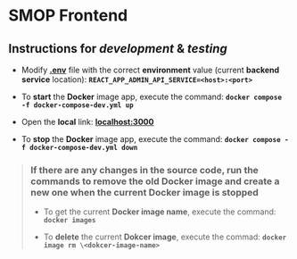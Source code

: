 
# SMOP Frontend

## Instructions for *development* & *testing*

- Modify **[.env](./.env)** file with the correct **environment** value (current **backend service** location): **`REACT_APP_ADMIN_API_SERVICE=<host>:<port>`**

- To **start** the **Docker** image app, execute the command: **`docker compose -f docker-compose-dev.yml up`**

- Open the **local** link: **[localhost:3000](http://localhost:3000)**

- To **stop** the **Docker** image app, execute the command: **`docker compose -f docker-compose-dev.yml down`**

> ### If there are any changes in the source code, run the commands to remove the old Docker image and create a new one when the current Docker image is stopped
>
> - To get the current **Docker image name**, execute the command: **`docker images`**
>
> - To **delete** the current **Dokcer image**, execute the commad: **`docker image rm \<dokcer-image-name>`**
